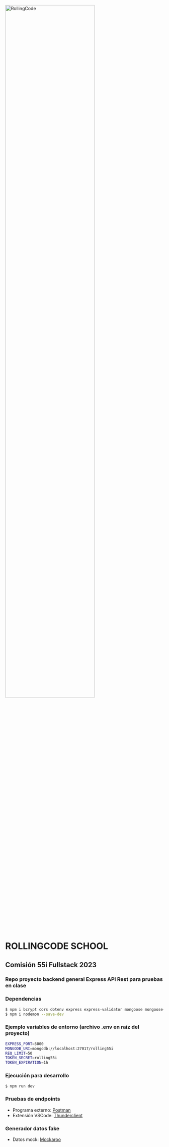 <p align="left"><a href="https://rollingcodeschool.com/" target="blank"><img src="https://github.com/mundostr/rolling_55i_backend/raw/master/fullstack-portada.png" width="75%" alt="RollingCode" /></a></p>

# ROLLINGCODE SCHOOL
## Comisión 55i Fullstack 2023
### Repo proyecto backend general Express API Rest para pruebas en clase


### Dependencias
```bash
$ npm i bcrypt cors dotenv express express-validator mongoose mongoose-paginate-v2
$ npm i nodemon --save-dev
```

### Ejemplo variables de entorno (archivo .env en raíz del proyecto)
```bash
EXPRESS_PORT=5000
MONGODB_URI=mongodb://localhost:27017/rolling55i
REQ_LIMIT=50
TOKEN_SECRET=rolling55i
TOKEN_EXPIRATION=1h
```

### Ejecución para desarrollo
```bash
$ npm run dev
```


### Pruebas de endpoints
- Programa externo: [Postman](https://www.postman.com/downloads/)
- Extensión VSCode: [Thunderclient](https://www.thunderclient.com/)


### Generador datos fake
- Datos mock: [Mockaroo](https://www.mockaroo.com/)